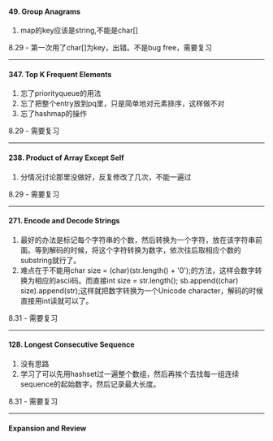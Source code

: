 #### 49. Group Anagrams

1. map的key应该是string,不能是char[]

8.29 - 第一次用了char[]为key，出错。不是bug free，需要复习

---
#### 347. Top K Frequent Elements

1. 忘了priorityqueue的用法
2. 忘了把整个entry放到pq里，只是简单地对元素排序，这样做不对
3. 忘了hashmap的操作

8.29 - 需要复习

---
#### 238. Product of Array Except Self

1. 分情况讨论那里没做好，反复修改了几次，不能一遍过

8.29 - 需要复习

---
#### 271. Encode and Decode Strings

1. 最好的办法是标记每个字符串的个数，然后转换为一个字符，放在该字符串前面。等到解码的时候，将这个字符转换为数字，依次往后取相应个数的substring就行了。
2. 难点在于不能用char size = (char)(str.length() + '0');的方法，这样会数字转换为相应的ascii码。而直接int size = str.length(); sb.append((char) size).append(str);这样就把数字转换为一个Unicode character，解码的时候直接用int读就可以了。

8.31 - 需要复习

---
#### 128. Longest Consecutive Sequence

1. 没有思路
2. 学习了可以先用hashset过一遍整个数组，然后再挨个去找每一组连续sequence的起始数字，然后记录最大长度。

8.31 - 需要复习

---
#### Expansion and Review